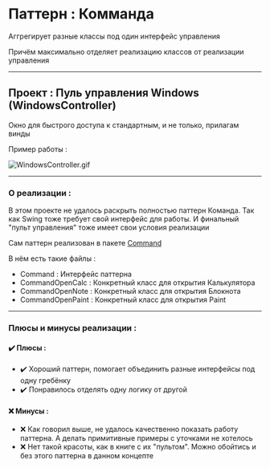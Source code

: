 # Паттерн : Комманда

Аггрегирует разные классы под один интерфейс управления

Причём максимально отделяет реализацию классов от реализации управления

----

## Проект : Пуль управления Windows (WindowsController)

Окно для быстрого доступа к стандартным, и не только, прилагам винды

Пример работы :

![WindowsController.gif](https://github.com/andybeardness/Learning-OOP/blob/main/imgs/WindowsController.gif)

----

### О реализации :

В этом проекте не удалось раскрыть полностью паттерн Команда. Так как Swing тоже требует свой интерфейс для работы. И финальный "пульт управления" тоже имеет свои условия реализации

Сам паттерн реализован в пакете [Command](https://github.com/andybeardness/Learning-OOP/tree/main/07-Command-WindowsController/src/ControllerApp/Command)

В нём есть такие файлы :

- Command : Интерфейс паттерна
- CommandOpenCalc : Конкретный класс для открытия Калькулятора
- CommandOpenNote : Конкретный класс для открытия Блокнота
- CommandOpenPaint : Конкретный класс для открытия Paint

----

### Плюсы и минусы реализации : 

#### ✔️ Плюсы :

- ✔️ Хороший паттерн, помогает объединить разные интерфейсы под одну гребёнку
- ✔️ Понравилось отделять одну логику от другой

#### ❌ Минусы :

- ❌ Как говорил выше, не удалось качественно показать работу паттерна. А делать примитивные примеры с уточками не хотелось
- ❌ Нет такой красоты, как в книге с их "пультом". Можно обойтись и без этого паттерна в данном концепте
